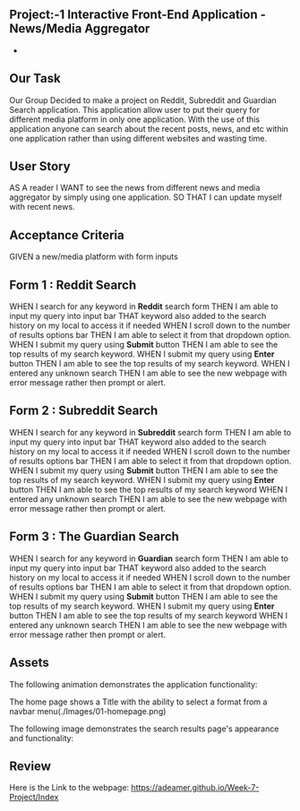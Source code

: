 ## Project:-1 Interactive Front-End Application - News/Media Aggregator
- 

## Our Task

 Our Group Decided to make a project on Reddit, Subreddit and Guardian Search application. This application allow user to put their query for different media platform in only one application. With the use of this application anyone can search about the recent posts, news, and etc within one application rather than using different websites and wasting time. 

## User Story

AS A reader 
I  WANT to see the news from different news and media aggregator by simply using one application.
SO THAT I can update myself with recent news.
## Acceptance Criteria

GIVEN a new/media platform with form inputs 

## Form 1 : Reddit Search 
WHEN I search for any keyword in **Reddit** search form 
THEN I am able to input my query into input bar
THAT keyword also added to the search history on my local to access it if needed
WHEN I scroll down to the number of results options bar 
THEN I am able to select it from that dropdown option.
WHEN I submit my query using **Submit** button
THEN I am able to see the top results of my search keyword.
WHEN I submit my query using **Enter** button
THEN I am able to see the top results of my search keyword.
WHEN I entered any unknown search
THEN I am able to see the new webpage with error message rather then prompt or alert.

## Form 2 : Subreddit Search
WHEN I search for any keyword in **Subreddit** search form 
THEN I am able to input my query into input bar
THAT keyword also added to the search history on my local to access it if needed
WHEN I scroll down to the number of results options bar 
THEN I am able to select it from that dropdown option.
WHEN I submit my query using **Submit** button
THEN I am able to see the top results of my search keyword.
WHEN I submit my query using **Enter** button
THEN I am able to see the top results of my search keyword
WHEN I entered any unknown search
THEN I am able to see the new webpage with error message rather then prompt or alert.


## Form 3 : The Guardian Search
WHEN I search for any keyword in **Guardian** search form 
THEN I am able to input my query into input bar
THAT keyword also added to the search history on my local to access it if needed
WHEN I scroll down to the number of results options bar 
THEN I am able to select it from that dropdown option.
WHEN I submit my query using **Submit** button
THEN I am able to see the top results of my search keyword.
WHEN I submit my query using **Enter** button
THEN I am able to see the top results of my search keyword
WHEN I entered any unknown search
THEN I am able to see the new webpage with error message rather then prompt or alert.


## Assets

The following animation demonstrates the application functionality:

The home page shows a Title with the ability to select a format from a navbar menu(./Images/01-homepage.png)

The following image demonstrates the search results page's appearance and functionality:




## Review

Here is the Link to the webpage: https://adeamer.github.io/Week-7-Project/Index
